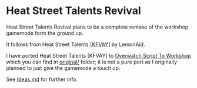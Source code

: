 # Heat Street Talents Revival
Heat Street Talents Revival plans to be a complete remake of the workshop gamemode form the ground up.

It follows from Heat Street Talents [[KFVAY](https://workshop.codes/KFVAY)] by LemonAid.

I have ported Heat Street Talents [KFVAY] to [Overwatch Script To Workshop](https://github.com/ItsDeltin/Overwatch-Script-To-Workshop) which you can find in [original/](./original/) folder; it is not a pure port as I originally planned to just give the gamemode a touch up.

See [Ideas.md](ideas.md) for further info.
